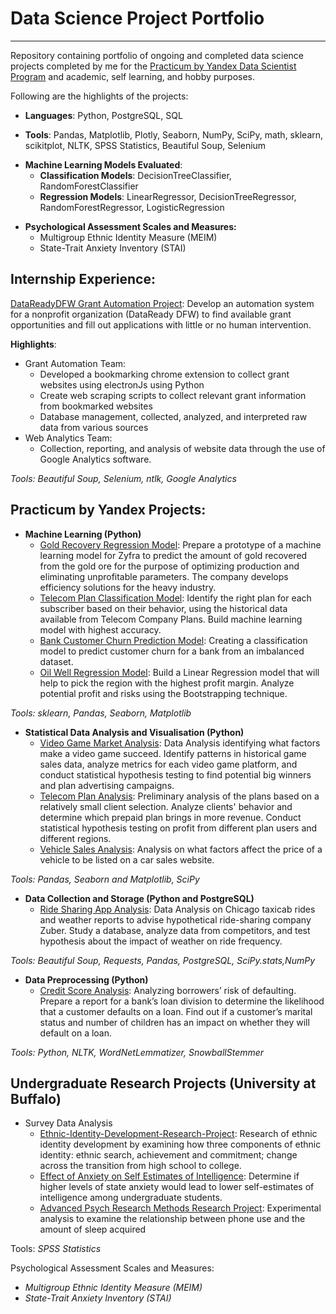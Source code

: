 # Data Science Project Portfolio
---

Repository containing portfolio of ongoing and completed data science projects completed by me for the [Practicum by Yandex Data Scientist Program](https://practicum.yandex.com/data-scientist) and academic, self learning, and hobby purposes.

Following are the highlights of the projects:
- **Languages**: Python, PostgreSQL, SQL 

- __Tools__: Pandas, Matplotlib, Plotly, Seaborn, NumPy, SciPy, math, sklearn, scikitplot, NLTK, SPSS Statistics, Beautiful Soup, Selenium

* __Machine Learning Models Evaluated__:
    * __Classification Models__: DecisionTreeClassifier, RandomForestClassifier
    * __Regression Models__: LinearRegressor, DecisionTreeRegressor, RandomForestRegressor, LogisticRegression

- **Psychological Assessment Scales and Measures:**
   * Multigroup Ethnic Identity Measure (MEIM)
   * State-Trait Anxiety Inventory (STAI)


## Internship Experience:
 [DataReadyDFW Grant Automation Project](https://github.com/giova22i/DataReady-Internship): Develop an automation system for a nonprofit organization (DataReady DFW) to find available grant opportunities and fill out applications with little or no human intervention.


__Highlights__:
* Grant Automation Team:
    * Developed a bookmarking chrome extension to collect grant websites using electronJs using Python
    * Create web scraping scripts to collect relevant grant information from bookmarked websites 
    * Database management, collected, analyzed, and interpreted raw data from various sources
* Web Analytics Team:
    * Collection, reporting, and analysis of website data through the use of Google Analytics software.

     
*Tools: Beautiful Soup, Selenium, ntlk, Google Analytics*

## Practicum by Yandex Projects:
* **Machine Learning (Python)**
    * [Gold Recovery Regression Model](https://github.com/giova22i/Gold-Recovery-ML): Prepare a prototype of a machine learning model for Zyfra  to predict the amount of gold recovered from the gold ore for the purpose of optimizing production and eliminating unprofitable parameters. The company develops efficiency solutions for the heavy industry.
    * [Telecom Plan Classification Model](https://github.com/giova22i/introML): Identify the right plan for each subscriber based on their behavior, using the historical data available from Telecom Company Plans. Build machine learning model with highest accuracy.
    * [Bank Customer Churn Prediction Model](https://github.com/giova22i/supervisedlearning): Creating a classification model to predict customer churn for a bank from an imbalanced dataset.
    * [Oil Well Regression Model](https://github.com/giova22i/MLB): Build a Linear Regression model that will help to pick the region with the highest profit margin. Analyze potential profit and risks using the Bootstrapping technique.
   


*Tools: sklearn, Pandas, Seaborn, Matplotlib*

* **Statistical Data Analysis and Visualisation (Python)**
    *  [Video Game Market Analysis](https://github.com/giova22i/Video-Game-Sales-Analysis): Data Analysis identifying what factors make a video game succeed.  Identify patterns in historical game sales data, analyze metrics for each video game platform, and conduct statistical hypothesis testing to find potential big winners and plan advertising campaigns.
    * [Telecom Plan Analysis](https://github.com/giova22i/Prepaid-Plan-Analysis): Preliminary analysis of the plans based on a relatively small client selection. Analyze clients' behavior and determine which prepaid plan brings in more revenue. Conduct statistical hypothesis testing on profit from different plan users and different regions.
    * [Vehicle Sales Analysis](https://github.com/giova22i/Practicum-EDA): Analysis on what factors affect the price of a vehicle to be listed on a car sales website.

*Tools: Pandas, Seaborn and Matplotlib, SciPy*

* **Data Collection and Storage (Python and PostgreSQL)**
    * [Ride Sharing App Analysis](https://github.com/giova22i/SQL-Project): Data Analysis on Chicago taxicab rides and weather reports to advise hypothetical ride-sharing company Zuber. Study a database, analyze data from competitors, and test hypothesis about the impact of weather on ride frequency.
    
*Tools: Beautiful Soup, Requests, Pandas, PostgreSQL, SciPy.stats,NumPy*

* __Data Preprocessing (Python)__
   * [Credit Score Analysis](https://github.com/giova22i/Credit-Report-Analysis): Analyzing borrowers’ risk of defaulting. Prepare a report for a bank’s loan division to determine the likelihood that a customer defaults on a loan. Find out if a customer’s marital status and number of children has an impact on whether they will default on a loan. 

*Tools: Python, NLTK, WordNetLemmatizer, SnowballStemmer*


## Undergraduate Research Projects (University at Buffalo)
* Survey Data Analysis   
    * [Ethnic-Identity-Development-Research-Project](https://github.com/giova22i/Ethnic-Identity-Development-Research-Project):  Research of ethnic identity development by examining how three components of ethnic identity: ethnic search, achievement and commitment; change across the transition from high school to college.
    * [Effect of Anxiety on Self Estimates of Intelligence](https://github.com/giova22i/Anxiety-Effect-on-SEI): Determine if higher levels of state anxiety would lead to lower self-estimates of intelligence among undergraduate students.
    * [Advanced Psych Research Methods Research Project](https://github.com/giova22i/Psych-Research-Project): Experimental analysis to examine the relationship between phone use and the amount of sleep acquired

Tools: *SPSS Statistics*

Psychological Assessment Scales and Measures:
   * *Multigroup Ethnic Identity Measure (MEIM)*
   * *State-Trait Anxiety Inventory (STAI)*




